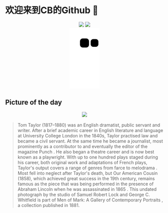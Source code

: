 
# 欢迎来到CB的Github 👋

<div align="center">
  <img height="137px" src="https://github-readme-stats.vercel.app/api?username=SuperCB&show_icons=true&theme=radical" />
  <img height="137px" src="https://github-readme-stats.vercel.app/api/top-langs/?username=SuperCB&hide_title=true&hide_border=true&layout=compact&langs_count=6&text_color=000&icon_color=fff" />
</div>


<div align="center">
    <img src="./contribution-snake/github-contribution-grid-snake.svg" />
</div>



## Picture of the day
<div align="center">
  <img width=400px src="https://upload.wikimedia.org/wikipedia/commons/thumb/8/86/Tom_Taylor_by_Lock_and_Whitfield.jpg/525px-Tom_Taylor_by_Lock_and_Whitfield.jpg" />
</div>

>Tom Taylor  (1817–1880) was an English dramatist, public servant and writer. After a brief academic career in English literature and language at  University College London  in the 1840s, Taylor practised law and became a civil servant. At the same time he became a journalist, most prominently as a contributor to and eventually the editor of the magazine  Punch . He also began a theatre career and is now best known as a playwright. With up to one hundred plays staged during his career, both original work and adaptations of French plays, Taylor's output covers a range of genres from  farce  to  melodrama . Most fell into neglect after Taylor's death, but  Our American Cousin  (1858), which achieved great success in the 19th century, remains famous as the piece that was being performed in the presence of  Abraham Lincoln  when  he was assassinated in 1865 . This undated photograph by the studio of Samuel Robert Lock and George C. Whitfield is part of  Men of Mark: A Gallery of Contemporary Portraits , a collection published in 1881.


